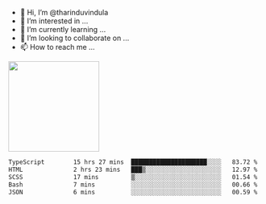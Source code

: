 - 👋 Hi, I’m @tharinduvindula
- 👀 I’m interested in ...
- 🌱 I’m currently learning ...
- 💞️ I’m looking to collaborate on ...
- 📫 How to reach me ...

<!---
tharinduvindula/tharinduvindula is a ✨ special ✨ repository because its `README.md` (this file) appears on your GitHub profile.
You can click the Preview link to take a look at your changes.
--->

<img height="180em" src="https://github-readme-stats.vercel.app/api?username=tharinduvindula&show_icons=true&hide_border=false&&count_private=true&include_all_commits=true" />


<!--START_SECTION:waka-->

```txt
TypeScript        15 hrs 27 mins  █████████████████████░░░░   83.72 %
HTML              2 hrs 23 mins   ███▒░░░░░░░░░░░░░░░░░░░░░   12.97 %
SCSS              17 mins         ▒░░░░░░░░░░░░░░░░░░░░░░░░   01.54 %
Bash              7 mins          ░░░░░░░░░░░░░░░░░░░░░░░░░   00.66 %
JSON              6 mins          ░░░░░░░░░░░░░░░░░░░░░░░░░   00.59 %
```

<!--END_SECTION:waka-->
